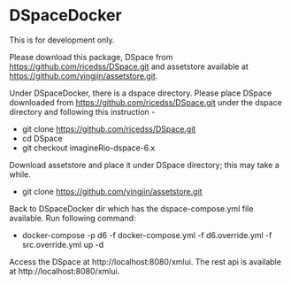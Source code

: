# DSpaceDocker

This is for development only.

Please download this package, DSpace from https://github.com/ricedss/DSpace.git and assetstore available at https://github.com/yingjin/assetstore.git.

Under DSpaceDocker, there is a dspace directory. Please place DSpace downloaded from https://github.com/ricedss/DSpace.git under the dspace directory and following this instruction -
  - git clone https://github.com/ricedss/DSpace.git
  - cd DSpace 
  - git checkout imagineRio-dspace-6.x 
  
Download assetstore and place it under DSpace directory; this may take a while.
  - git clone https://github.com/yingjin/assetstore.git    

Back to DSpaceDocker dir which has the dspace-compose.yml file available. Run following command:

  - docker-compose -p d6 -f docker-compose.yml -f d6.override.yml -f src.override.yml up -d

Access the DSpace at http://localhost:8080/xmlui. The rest api is available at http://localhost:8080/xmlui.



